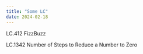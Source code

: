 ```yaml
---
title: "Some LC"
date: 2024-02-18
---
```

LC.412 FizzBuzz

LC.1342 Number of Steps to Reduce a Number to Zero
